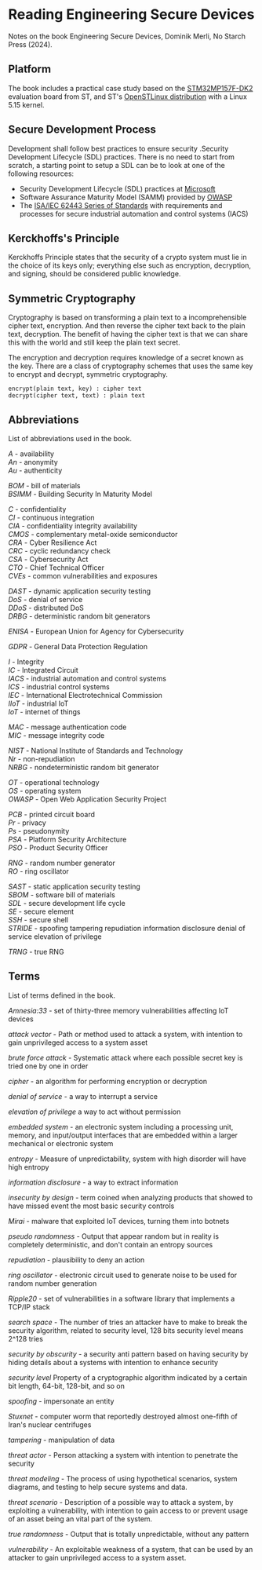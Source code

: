 # Reading Engineering Secure Devices

Notes on the book Engineering Secure Devices, Dominik Merli, No Starch Press (2024).

## Platform

The book includes a practical case study based on the [STM32MP157F-DK2](https://www.st.com/en/evaluation-tools/stm32mp157f-dk2.html) evaluation board from ST, and ST's [OpenSTLinux distribution](https://wiki.st.com/stm32mpu/wiki/Category:OpenSTLinux_distribution) with a Linux 5.15 kernel.

## Secure Development Process

Development shall follow best practices to ensure security .Security Development Lifecycle (SDL) practices. There is no need to start from scratch, a starting point to setup a SDL can be to look at one of the following resources:
- Security Development Lifecycle (SDL) practices at [Microsoft](https://www.microsoft.com/en-us/securityengineering/sdl/practices?oneroute=true)
- Software Assurance Maturity Model (SAMM) provided by [OWASP](https://owaspsamm.org/model/) 
- The [ISA/IEC 62443 Series of Standards](https://www.isa.org/standards-and-publications/isa-standards/isa-iec-62443-series-of-standards) with requirements and processes for secure industrial automation and control systems (IACS)

## Kerckhoffs's Principle

Kerckhoffs Principle states that the security of a crypto system must lie in the choice of its keys only; everything else such as encryption, decryption, and signing, should be considered public knowledge.

## Symmetric Cryptography

Cryptography is based on transforming a plain text to a incomprehensible cipher text, encryption. And then reverse the cipher text back to the plain text, decryption. The benefit of having the cipher text is that we can share this with the world and still keep the plain text secret. 

The encryption and decryption requires knowledge of a secret known as the key. There are a class of cryptography schemes that uses the same key to encrypt and decrypt, symmetric cryptography.  

```text
encrypt(plain text, key) : cipher text
decrypt(cipher text, text) : plain text
```

## Abbreviations

List of abbreviations used in the book.

*A* - availability  
*An* - anonymity  
*Au* - authenticity  

*BOM* - bill of materials  
*BSIMM* - Building Security In Maturity Model  

*C* - confidentiality  
*CI* - continuous integration  
*CIA* - confidentiality integrity availability  
*CMOS* - complementary metal-oxide semiconductor  
*CRA* - Cyber Resilience Act  
*CRC* - cyclic redundancy check  
*CSA* - Cybersecurity Act  
*CTO* - Chief Technical Officer  
*CVEs* - common vulnerabilities and exposures   

*DAST* - dynamic application security testing  
*DoS* - denial of service  
*DDoS* - distributed DoS  
*DRBG* - deterministic random bit generators  

*ENISA* - European Union for Agency for Cybersecurity  

*GDPR* - General Data Protection Regulation  

*I* - Integrity  
*IC* - Integrated Circuit  
*IACS* - industrial automation and control systems  
*ICS* - industrial control systems  
*IEC* - International Electrotechnical Commission  
*IIoT* - industrial IoT  
*IoT* - internet of things  

*MAC* - message authentication code  
*MIC* - message integrity code  

*NIST* - National Institute of Standards and Technology  
*Nr* - non-repudiation  
*NRBG* - nondeterministic random bit generator  

*OT* - operational technology  
*OS* - operating system  
*OWASP* - Open Web Application Security Project  

*PCB* - printed circuit board  
*Pr* - privacy  
*Ps* - pseudonymity  
*PSA* - Platform Security Architecture  
*PSO* - Product Security Officer  

*RNG* - random number generator  
*RO* - ring oscillator  

*SAST* - static application security testing  
*SBOM* - software bill of materials  
*SDL* - secure development life cycle  
*SE* - secure element  
*SSH* - secure shell  
*STRIDE* - spoofing tampering repudiation information  disclosure denial of service elevation of privilege  

*TRNG* - true RNG  

## Terms

List of terms defined in the book.

*Amnesia:33* - set of thirty-three memory vulnerabilities affecting IoT devices

*attack vector* - Path or method used to attack a system, with intention to gain unprivileged access to a system asset

*brute force attack* - Systematic attack where each possible secret key is tried one by one in order

*cipher* - an algorithm for performing encryption or decryption

*denial of service* - a way to interrupt a service

*elevation of privilege* a way to act without permission

*embedded system* - an electronic system including a processing unit, memory, and input/output interfaces that are embedded within a larger mechanical or electronic system

*entropy* - Measure of unpredictability, system with high disorder will have high entropy

*information disclosure* - a way to extract information

*insecurity by design* - term coined when analyzing products that showed to have missed event the most basic security controls

*Mirai* - malware that exploited IoT devices, turning them into botnets

*pseudo randomness* - Output that appear random but in reality is completely deterministic, and don't contain an entropy sources

*repudiation* - plausibility to deny an action 

*ring oscillator* - electronic circuit used to generate noise to be used for random number generation

*Ripple20* - set of vulnerabilities in a software library that implements a TCP/IP stack

*search space* - The number of tries an attacker have to make to break the security algorithm, related to security level, 128 bits security level means 2^128 tries

*security by obscurity* - a security anti pattern based on having security by hiding details about a systems with intention to enhance security

*security level* Property of a cryptographic algorithm indicated by a certain bit length, 64-bit, 128-bit, and so on

*spoofing* - impersonate an entity

*Stuxnet* - computer worm that reportedly destroyed almost one-fifth of Iran's nuclear centrifuges

*tampering* - manipulation of data

*threat actor* - Person attacking a system with intention to penetrate the security

*threat modeling* - The process of using hypothetical scenarios, system diagrams, and testing to help secure systems and data.

*threat scenario* - Description of a possible way to attack a system, by exploiting a vulnerability, with intention to gain access to or prevent usage of an asset being an vital part of the system. 

*true randomness* - Output that is totally unpredictable, without any pattern

*vulnerability* - An exploitable weakness of a system, that can be used by an attacker to gain unprivileged access to a system asset.
